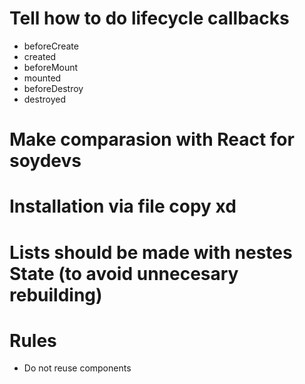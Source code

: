 # Tell how to do lifecycle callbacks
- beforeCreate
- created
- beforeMount
- mounted
- beforeDestroy
- destroyed

# Make comparasion with React for soydevs

# Installation via file copy xd

# Lists should be made with nestes State (to avoid unnecesary rebuilding)

# Rules
- Do not reuse components
